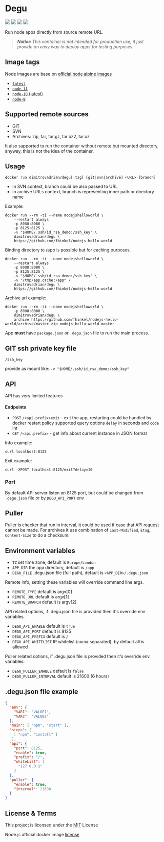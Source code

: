 # Degu

![](https://img.shields.io/microbadger/layers/dimitrovadrian/degu/latest.svg)
![](https://img.shields.io/microbadger/image-size/dimitrovadrian/degu/latest.svg)
![](https://img.shields.io/docker/pulls/dimitrovadrian/degu.svg)
![](https://img.shields.io/docker/stars/dimitrovadrian/degu.svg)

Run node apps directly from source remote URL.


> ***Notice*** *This container is not intended for production use, it just provide an easy way to deploy apps for testing purposes.*


## Image tags

Node images are base on [official node alpine images](https://hub.docker.com/_/node/)

* [`latest`](https://github.com/dimitrov-adrian/degu/blob/master/node/10-alpine/Dockerfile)
* [`node-11`](https://github.com/dimitrov-adrian/degu/blob/master/node/11-alpine/Dockerfile)
* [`node-10` (latest)](https://github.com/dimitrov-adrian/degu/blob/master/node/10-alpine/Dockerfile)
* [`node-8`](https://github.com/dimitrov-adrian/degu/blob/master/node/8-alpine/Dockerfile)


## Supported remote sources
* GIT
* SVN
* Archives: zip, tar, tar.gz, tar.bz2, tar.xz

It also supported to run the container without remote but mounted directory, anyway,
this is not the idea of the container.


## Usage

```
docker run dimitrovadrian/degu[:tag] [git|svn|archive] <URL> [branch]
```

* In SVN context, branch could be also passed to URL
* In archive URLs context, branch is representing inner path or directory name

Example:

```
docker run --rm -ti --name nodejshelloworld \
    --restart always
    -p 8080:8080 \
    -p 8125:8125 \
    -v "$HOME/.ssh/id_rsa_demo:/ssh_key" \
    dimitrovadrian/degu \
    https://github.com/fhinkel/nodejs-hello-world
```

Binding directory to /app is possible but for caching purposes.

```
docker run --rm -ti --name nodejshelloworld \
    --restart always
    -p 8080:8080 \
    -p 8125:8125 \
    -v "$HOME/.ssh/id_rsa_demo:/ssh_key" \
    -v "/tmp/app.cache:/app" \
    dimitrovadrian/degu \
    https://github.com/fhinkel/nodejs-hello-world
```

Archive url example:

```
docker run --rm -ti --name nodejshelloworld \
    -p 8080:8080 \
    dimitrovadrian/degu \
    archive https://github.com/fhinkel/nodejs-hello-world/archive/master.zip nodejs-hello-world-master
```

App **must** have `package.json` or `.degu.json` file to run the main process.


## GIT ssh private key file
`/ssh_key`

provide as mount like: `-v "$HOME/.ssh/id_rsa_demo:/ssh_key"`


## API

API has very limited features

#### Endpoints
* `POST` `/<api.prefix>exit` - exit the app, restarting could be handled by docker restart policy supported query options `delay` in seconds and `code` int
* `GET` `/<api.prefix>` - get info about current instance in JSON format

Info example:

```
curl localhost:8125
```

Exit example:
```
curl -XPOST localhost:8125/exit?delay=10
```

### Port

By default API server listen on 8125 port, but could be changed from `.degu.json` file
or by `DEGU_API_PORT` env

## Puller

Puller is checker that run in interval, it could be used if case that API request cannot be made. For archives it use combination of `Last-Modified`, `Etag`, `Content-Size` to do a checksum.


## Environment variables

* `TZ` set time zone, default is `Europe/London`
* `APP_DIR` the app directory, default is `/app`
* `DEGU_FILE` .degu.json file (full path), default is `<APP_DIR>/.degu.json`

Remote info, setting these variables will override command line args.
* `REMOTE_TYPE` default is argv[0]
* `REMOTE_URL` default is argv[1]
* `REMOTE_BRANCH` default is argv[2]

API related options, if .degu.json file is provided then it's override env variables.
* `DEGU_API_ENABLE` default is `true`
* `DEGU_API_PORT` default is 8125
* `DEGU_API_PREFIX` default is `/`
* `DEGU_API_WHITELIST` IP whitelist (coma separated), by default all is allowed

Puller related options, if .degu.json file is provided then it's override env variables.
* `DEGU_PULLER_ENABLE` default is `false`
* `DEGU_PULLER_INTERVAL` default is 21600 (6 hours)


## .degu.json file example

```json
{
  "env": {
    "VAR1": "VALUE1",
    "VAR2": "VALUE2"
  },
  "main": [ "npm", "start" ],
  "steps": [
    [ "npm", "install" ]
   ],
  "api": {
    "port": 8125,
    "enable": true,
    "prefix": "/",
    "whiteList": [
      "127.0.0.1"
    ]
  },
  "puller": {
    "enable": true,
    "interval": 21600
  }
}

```


## License & Terms
This project is licensed under the [MIT](https://github.com/dimitrov-adrian/degu/blob/master/LICENSE.txt) License

Node.js official docker image [license](https://hub.docker.com/_/node/#license)
